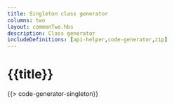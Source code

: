 ```yaml
---
title: Singleton class generator
columns: two
layout: commonTwo.hbs
description: Class generator
includeDefinitions: [api-helper,code-generator,zip]
---
```


# {{title}}


{{> code-generator-singleton}}


